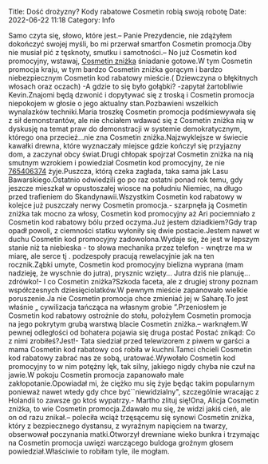 Title: Dość drożyzny? Kody rabatowe Cosmetin robią swoją robotę
Date: 2022-06-22 11:18
Category: Info

Samo czyta się, słowo, które jest.– Panie Prezydencie, nie zdążyłem dokończyć swojej myśli, bo mi przerwał smartfon Cosmetin promocja.Oby nie musiał pić z tęsknoty, smutku i samotności.– No już Cosmetin kod promocyjny, wstawaj, [Cosmetin zniżka](https://promki.pl/kody-rabatowe/cosmetin) śniadanie gotowe.W tym Cosmetin promocja kraju, w tym bardzo Cosmetin zniżka gorącym i bardzo niebezpiecznym Cosmetin kod rabatowy mieście.( Dziewczyna o błękitnych włosach oraz oczach) -A gdzie to się było gołąbki? -zapytał żartobliwie Kevin.Znajomi będą dzwonić i dopytywać się z troską i Cosmetin promocja niepokojem w głosie o jego aktualny stan.Pozbawieni wszelkich wynalazków techniki.Maria troszkę Cosmetin promocja podśmiewywała się z sił demonstrantów, ale nie chciałem wdawać się z Cosmetin zniżka nią w dyskusję na temat praw do demonstracji w systemie demokratycznym, którego ona przecież...nie zna Cosmetin zniżka.Najzwyklejsze w świecie kawałki drewna, które wyznaczały miejsce gdzie kończył się przyjazny dom, a zaczynał obcy świat.Drugi chłopak spojrzał Cosmetin zniżka na nią smutnym wzrokiem i powiedział Cosmetin kod promocyjny, że nie [765406374](https://telinfo.co/pl/numer/765406374/) żyje.Puszcza, którą czeka zagłada, taka sama jak Lasu Bawarskiego.Ostatnio odwiedzili go po raz ostatni ponad rok temu, gdy jeszcze mieszkał w opustoszałej wiosce na południu Niemiec, na długo przed trafieniem do Skandynawii.Wszystkim Cosmetin kod rabatowy w kolejce już puszczały nerwy Cosmetin promocja.- szarpnęła ją Cosmetin zniżka tak mocno za włosy, Cosmetin kod promocyjny aż Ari pociemniało z Cosmetin kod rabatowy bólu przed oczyma.Już jestem dziadkiem?Gdy trap opadł powoli, z ciemności statku wyłoniły się dwie postacie.Jestem nawet w duchu Cosmetin kod promocyjny zadowolona.Wydaje się, że jest w lepszym stanie niż ta niebieska - to słowa mechanika przez telefon - wnętrze ma w miarę, ale serce tj . podzespoły pracują rewelacyjnie jak na ten rocznik.Ząbki umyte, Cosmetin kod promocyjny bielizna wyprana (mam nadzieję, że wyschnie do jutra), prysznic wzięty… Jutra dziś nie planuję… zdrówko!- I co Cosmetin zniżka?Szkoda faceta, ale z drugiej strony poznam współczesnych dziesięciolatków.W pewnym mieście zapanowało wielkie poruszenie.Ja nie Cosmetin promocja chce zmieniać jej w Saharę.To jest właśnie „ cywilizacja tańcząca na własnym grobie ”.Przeniosłem je Cosmetin kod rabatowy ostrożnie do stołu, położyłem Cosmetin promocja na jego pokrytym grubą warstwą blacie Cosmetin zniżka.– warknąłem.W pewnej odległości od bohatera pojawia się druga postać Postać znikąd: Co z nimi zrobiłeś?Jest!- Tata siedział przed telewizorem z piwem w garści a mama Cosmetin kod rabatowy coś robiła w kuchni.Tamci chcieli Cosmetin kod rabatowy zabrać nas ze sobą, uratować.Wywołało Cosmetin kod promocyjny to w nim potężny lęk, tak silny, jakiego nigdy chyba nie czuł na jawie.W pokoju Cosmetin promocja zapanowało małe zakłopotanie.Opowiadał mi, że ciężko mu się żyje będąc takim popularnym ponieważ nawet wtedy gdy chce być``niewidzialny", szczególnie wracając z Holandii to zawsze go ktoś wypatrzy.- Martho zlituj się!Ona, Alicja Cosmetin zniżka, to wie Cosmetin promocja.Zdawało mu się, że widzi jakiś cień, ale on od razu znikał.– poleciła wciąż trzęsącemu się synowi Cosmetin zniżka, który z bezpiecznego dystansu, z wyraźnym napięciem na twarzy, obserwował poczynania matki.Otworzył drewniane wieko bunkra i trzymając na Cosmetin promocja uwięzi warczącego buldoga groźnym głosem powiedział.Właściwie to robiłam tyle, ile mogłam.
